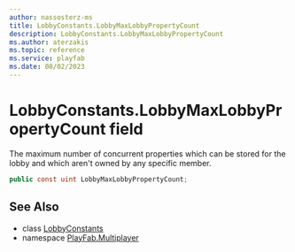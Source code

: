 ```yaml
---
author: nassosterz-ms
title: LobbyConstants.LobbyMaxLobbyPropertyCount
description: LobbyConstants.LobbyMaxLobbyPropertyCount
ms.author: aterzakis
ms.topic: reference
ms.service: playfab
ms.date: 08/02/2023
---
```


# LobbyConstants.LobbyMaxLobbyPropertyCount field

The maximum number of concurrent properties which can be stored for the lobby and which aren't owned by any specific member.

```csharp
public const uint LobbyMaxLobbyPropertyCount;
```

## See Also

* class [LobbyConstants](../LobbyConstants.md)
* namespace [PlayFab.Multiplayer](../../PlayFabMultiplayerSDK.md)

